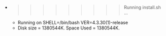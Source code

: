 * >>>>>>>>> Running install.sh ...
  * Running on SHELL=/bin/bash VER=4.3.30(1)-release
  * Disk size = 1380544K. Space Used = 1380544K.
